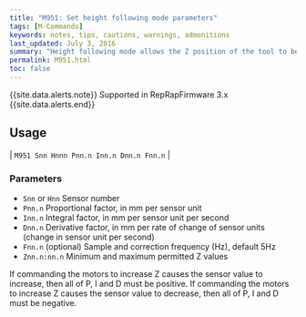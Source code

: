 ```yaml
---
title: "M951: Set height following mode parameters" 
tags: [M-Commands]
keywords: notes, tips, cautions, warnings, admonitions
last_updated: July 3, 2016
summary: "Height following mode allows the Z position of the tool to be controlled by a PID controller using feedback from a sensor. See also M594."
permalink: M951.html
toc: false
---
```


{{site.data.alerts.note}}
Supported in RepRapFirmware 3.x
{{site.data.alerts.end}}


## Usage ##

| `M951 Snn Hnnn Pnn.n Inn.n Dnn.n Fnn.n` | 

### Parameters ###

+ `Snn` or `Hnn` Sensor number
+ `Pnn.n` Proportional factor, in mm per sensor unit
+ `Inn.n` Integral factor, in mm per sensor unit per second
+ `Dnn.n` Derivative factor, in mm per rate of change of sensor units (change in sensor unit per second)
+ `Fnn.n` (optional) Sample and correction frequency (Hz), default 5Hz
+ `Znn.n:nn.n` Minimum and maximum permitted Z values

If commanding the motors to increase Z causes the sensor value to increase, then all of P, I and D must be positive. If commanding the motors to increase Z causes the sensor value to decrease, then all of P, I and D must be negative.
